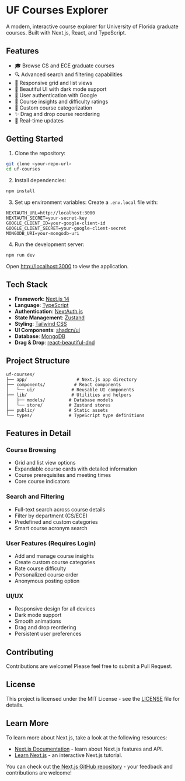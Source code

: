 # UF Courses Explorer

A modern, interactive course explorer for University of Florida graduate courses. Built with Next.js, React, and TypeScript.

## Features

- 🎓 Browse CS and ECE graduate courses
- 🔍 Advanced search and filtering capabilities
- 📱 Responsive grid and list views
- 🎨 Beautiful UI with dark mode support
- 👥 User authentication with Google
- 💬 Course insights and difficulty ratings
- 📂 Custom course categorization
- ✨ Drag and drop course reordering
- 🔄 Real-time updates

## Getting Started

1. Clone the repository:

```bash
git clone <your-repo-url>
cd uf-courses
```

2. Install dependencies:

```bash
npm install
```

3. Set up environment variables:
   Create a `.env.local` file with:

```env
NEXTAUTH_URL=http://localhost:3000
NEXTAUTH_SECRET=your-secret-key
GOOGLE_CLIENT_ID=your-google-client-id
GOOGLE_CLIENT_SECRET=your-google-client-secret
MONGODB_URI=your-mongodb-uri
```

4. Run the development server:

```bash
npm run dev
```

Open [http://localhost:3000](http://localhost:3000) to view the application.

## Tech Stack

- **Framework**: [Next.js 14](https://nextjs.org/)
- **Language**: [TypeScript](https://www.typescriptlang.org/)
- **Authentication**: [NextAuth.js](https://next-auth.js.org/)
- **State Management**: [Zustand](https://zustand-demo.pmnd.rs/)
- **Styling**: [Tailwind CSS](https://tailwindcss.com/)
- **UI Components**: [shadcn/ui](https://ui.shadcn.com/)
- **Database**: [MongoDB](https://www.mongodb.com/)
- **Drag & Drop**: [react-beautiful-dnd](https://github.com/atlassian/react-beautiful-dnd)

## Project Structure

```
uf-courses/
├── app/                   # Next.js app directory
├── components/           # React components
│   └── ui/              # Reusable UI components
├── lib/                 # Utilities and helpers
│   ├── models/         # Database models
│   └── store/          # Zustand stores
├── public/             # Static assets
└── types/              # TypeScript type definitions
```

## Features in Detail

### Course Browsing

- Grid and list view options
- Expandable course cards with detailed information
- Course prerequisites and meeting times
- Core course indicators

### Search and Filtering

- Full-text search across course details
- Filter by department (CS/ECE)
- Predefined and custom categories
- Smart course acronym search

### User Features (Requires Login)

- Add and manage course insights
- Create custom course categories
- Rate course difficulty
- Personalized course order
- Anonymous posting option

### UI/UX

- Responsive design for all devices
- Dark mode support
- Smooth animations
- Drag and drop reordering
- Persistent user preferences

## Contributing

Contributions are welcome! Please feel free to submit a Pull Request.

## License

This project is licensed under the MIT License - see the [LICENSE](LICENSE) file for details.

## Learn More

To learn more about Next.js, take a look at the following resources:

- [Next.js Documentation](https://nextjs.org/docs) - learn about Next.js features and API.
- [Learn Next.js](https://nextjs.org/learn) - an interactive Next.js tutorial.

You can check out [the Next.js GitHub repository](https://github.com/vercel/next.js) - your feedback and contributions are welcome!
